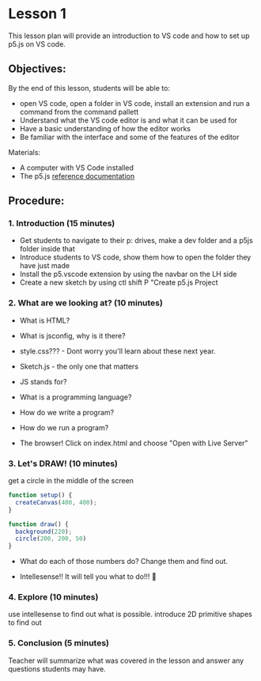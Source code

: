 # Lesson 1

This lesson plan will provide an introduction to VS code and how to set up p5.js on VS code. 

## Objectives:

By the end of this lesson, students will be able to:
- open VS code, open a folder in VS code, install an extension and run a command from the command pallett
- Understand what the VS code editor is and what it can be used for
- Have a basic understanding of how the editor works
- Be familiar with the interface and some of the features of the editor

Materials:

- A computer with VS Code installed
- The p5.js [reference documentation](https://p5js.org/reference/)

## Procedure:

### 1. Introduction (15 minutes)
- Get students to navigate to their p: drives, make a dev folder and a p5js folder inside that
- Introduce students to VS code, show them how to open the folder they have just made
- Install the p5.vscode extension by using the navbar on the LH side
- Create a new sketch by using ctl shift P "Create p5.js Project

### 2. What are we looking at? (10 minutes)

- What is HTML?
- What is jsconfig, why is it there?
- style.css??? - Dont worry you'll learn about these next year.

- Sketch.js - the only one that matters
- JS stands for? 
- What is a programming language? 
- How do we write a program?
- How do we run a program?
- The browser! Click on index.html and choose "Open with Live Server"

### 3. Let's DRAW! (10 minutes)

get a circle in the middle of the screen
```javascript
function setup() {
  createCanvas(400, 400);
}

function draw() {
  background(220);
  circle(200, 200, 50)
}
```

- What do each of those numbers do?
Change them and find out.

- Intellesense!!
It will tell you what to do!!! 🤯


### 4. Explore (10 minutes)

use intellesense to find out what is possible. 
introduce 2D primitive shapes to find out

### 5. Conclusion (5 minutes)

Teacher will summarize what was covered in the lesson and answer any questions students may have.